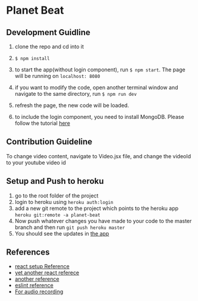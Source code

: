 # Planet Beat
## Development Guidline
1. clone the repo and cd into it

2. `$ npm install`

3. to start the app(without login component), run `$ npm start`. The page will be running on `localhost: 8080`

4. if you want to modify the code, open another terminal window and navigate to the same directory, run `$ npm run dev`

5. refresh the page, the new code will be loaded.

6. to include the login component, you need to install MongoDB. Please follow the tutorial [here](https://docs.mongodb.com/manual/installation/)

## Contribution Guideline
To change video content, navigate to Video.jsx file, and change the videoId to your youtube video id

## Setup and Push to heroku
1. go to the root folder of the project
2. login to heroku using `heroku auth:login` 
3. add a new git remote to the project which points to the heroku app 
`heroku git:remote -a planet-beat`
4. Now push whatever changes you have made to your code to the master branch and then run
`git push heroku master`
5. You should see the updates in [the app](https://planet-beat.herokuapp.com)

## References

* [react setup Reference](https://www.codementor.io/tamizhvendan/beginner-guide-setup-reactjs-environment-npm-babel-6-webpack-du107r9zr)
* [yet another react referece](http://andrewhfarmer.com/build-your-own-starter/#8-done)
* [another reference](https://scotch.io/tutorials/react-on-the-server-for-beginners-build-a-universal-react-and-node-app)
* [eslint reference](https://www.robinwieruch.de/react-eslint-webpack-babel/)
* [For audio recording](https://www.npmjs.com/package/react-mic)
